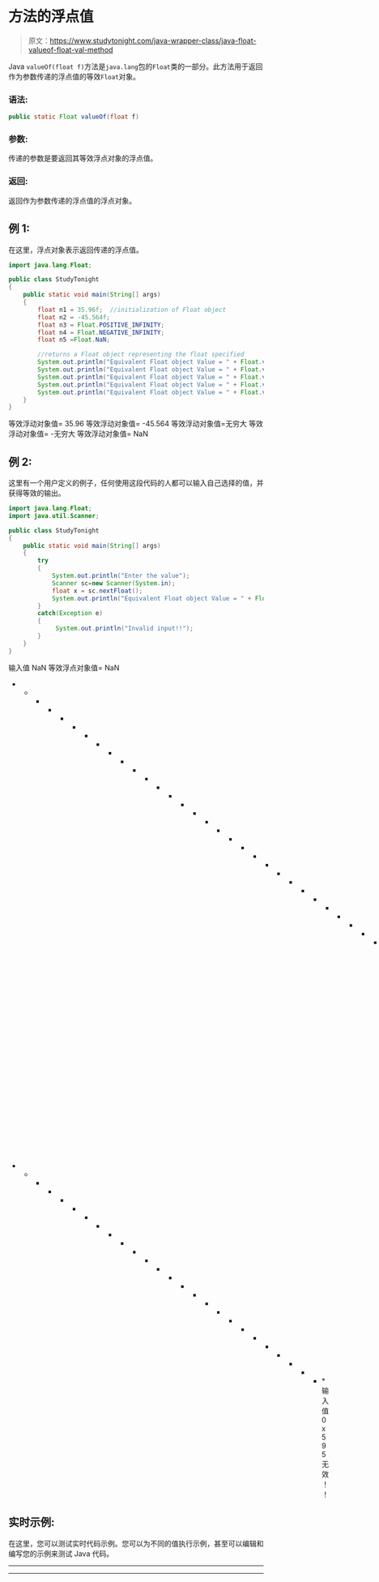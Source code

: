 # 方法的浮点值

> 原文：<https://www.studytonight.com/java-wrapper-class/java-float-valueof-float-val-method>

Java `valueOf(float f)`方法是`java.lang`包的`Float`类的一部分。此方法用于返回作为参数传递的浮点值的等效`Float`对象。

### 语法:

```java
public static Float valueOf(float f) 
```

### 参数:

传递的参数是要返回其等效浮点对象的浮点值。

### 返回:

返回作为参数传递的浮点值的浮点对象。

## 例 1:

在这里，浮点对象表示返回传递的浮点值。

```java
import java.lang.Float;

public class StudyTonight 
{  
    public static void main(String[] args)
    {  
        float n1 = 35.96f;  //initialization of Float object
        float n2 = -45.564f;
        float n3 = Float.POSITIVE_INFINITY; 
        float n4 = Float.NEGATIVE_INFINITY;  
        float n5 =Float.NaN;  

        //returns a Float object representing the float specified              
        System.out.println("Equivalent Float object Value = " + Float.valueOf(n1));
        System.out.println("Equivalent Float object Value = " + Float.valueOf(n2));
        System.out.println("Equivalent Float object Value = " + Float.valueOf(n3));
        System.out.println("Equivalent Float object Value = " + Float.valueOf(n4));
        System.out.println("Equivalent Float object Value = " + Float.valueOf(n5));
    }  
} 
```

等效浮动对象值= 35.96
等效浮动对象值= -45.564
等效浮动对象值=无穷大
等效浮动对象值= -无穷大
等效浮动对象值= NaN

## 例 2:

这里有一个用户定义的例子，任何使用这段代码的人都可以输入自己选择的值，并获得等效的输出。

```java
import java.lang.Float;
import java.util.Scanner;

public class StudyTonight 
{  
    public static void main(String[] args)
    {    
        try
        {
            System.out.println("Enter the value");
            Scanner sc=new Scanner(System.in);
            float x = sc.nextFloat();
            System.out.println("Equivalent Float object Value = " + Float.valueOf(x));//returns a Float object representing the float specified 
        }
        catch(Exception e)
        {
             System.out.println("Invalid input!!");
        }
    }  
}
```

输入值
NaN
等效浮点对象值= NaN
* * * * * * * * * * * * * * * * * * * * * * * * * * * * * * * T4】输入值
78.23
等效浮点对象值= 78.23
* * * * * * * * * * * * * * * * * * * * * * * * * * *输入值
0x595
无效！！

## 实时示例:

在这里，您可以测试实时代码示例。您可以为不同的值执行示例，甚至可以编辑和编写您的示例来测试 Java 代码。

* * *

* * *